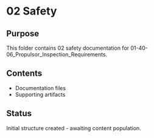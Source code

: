 # 02 Safety

## Purpose
This folder contains 02 safety documentation for 01-40-06_Propulsor_Inspection_Requirements.

## Contents
- Documentation files
- Supporting artifacts

## Status
Initial structure created - awaiting content population.
